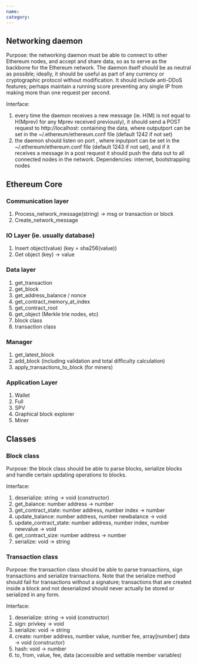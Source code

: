 ```yaml
---
name: 
category: 
---
```


## Networking daemon

Purpose: the networking daemon must be able to connect to other Ethereum nodes, and accept and share data, so as to serve as the backbone for the Ethereum network. The daemon itself should be as neutral as possible; ideally, it should be useful as part of any currency or cryptographic protocol without modification. It should include anti-DDoS features; perhaps maintain a running score preventing any single IP from making more than one request per second.

Interface:

1. every time the daemon receives a new message (ie. H(M) is not equal to H(Mprev) for any Mprev received previously), it should send a POST request to http://localhost:<outputport> containing the data, where outputport can be set in the ~/.ethereum/ethereum.conf file (default 1242 if not set)
2. the daemon should listen on port <inputport>, where inputport can be set in the ~/.ethereum/ethereum.conf file (default 1243 if not set), and if it receives a message in a post request it should push the data out to all connected nodes in the network.
Dependencies: internet, bootstrapping nodes

## Ethereum Core

### Communication layer

1. Process_network_message(string) -> msg or transaction or block
2. Create_network_message

### IO Layer (ie. usually database)

1. Insert object(value)   (key = sha256(value))
2. Get object (key) -> value

### Data layer

1. get_transaction
2. get_block
3. get_address_balance / nonce
4. get_contract_memory_at_index
5. get_contract_root
6. get_object (Merkle trie nodes, etc)
7. block class
8. transaction class

### Manager

1. get_latest_block
2. add_block (including validation and total difficulty calculation)
3. apply_transactions_to_block (for miners)

### Application Layer

1. Wallet
2. Full
3. SPV
4. Graphical block explorer
5. Miner

## Classes

### Block class

Purpose: the block class should be able to parse blocks, serialize blocks and handle certain updating operations to blocks.

Interface:

1. deserialize: string -> void (constructor)
2. get_balance: number address -> number
3. get_contract_state: number address, number index -> number
4. update_balance: number address, number newbalance -> void
5. update_contract_state: number address, number index, number newvalue -> void
6. get_contract_size: number address -> number
7. serialize: void -> string

### Transaction class

Purpose: the transaction class should be able to parse transactions, sign transactions and serialize transactions. Note that the serialize method should fail for transactions without a signature; transactions that are created inside a block and not deserialized should never actually be stored or serialized in any form.

Interface:

1. deserialize: string -> void (constructor)
2. sign: privkey -> void
3. serialize: void -> string
4. create: number address, number value, number fee, array[number] data -> void (constructor)
5. hash: void -> number
6. to, from, value, fee, data (accessible and settable member variables)

